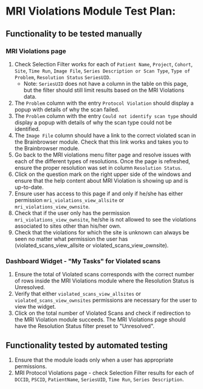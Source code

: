 # MRI Violations Module Test Plan:

## Functionality to be tested manually

### MRI Violations page
1.  Check Selection Filter works for each of `Patient Name`, `Project`, `Cohort`,
    `Site`, `Time Run`, `Image File`, 
    `Series Description or Scan Type`,  `Type of Problem`, `Resolution Status`
    `SeriesUID`.
    - Note: `SeriesUID` does not have a column in the table on this page,
    but the filter should still limit results based on the MRI Violations data.
2. The `Problem` column with the entry `Protocol Violation` should display a popup
  with details of why the scan failed.
3. The `Problem` column with the entry `Could not identify scan type` should 
   display a popup with details of  why the scan type could not be identified.
4. The `Image File` column should have a link to 
   the correct violated scan in the Brainbrowser module. Check that this link 
   works and takes you to the Brainbrowser module.
5. Go back to the MRI violations menu filter page and resolve issues with each of the
    different types of resolutions. Once the page is refreshed, ensure the proper 
    resolution was set in column `Resolution Status`.
6. Click on the question mark on the right upper side of the windows and ensure
   that the help content about MRI Violation is showing up and is up-to-date.
7. Ensure user has access to this page if and only if he/she has either permission
   `mri_violations_view_allsite` or `mri_violations_view_ownsite`.
8. Check that if the user only has the permission `mri_violations_view_ownsite`, he/she
   is not allowed to see the violations associated to sites other than his/her
   own.
9. Check that the violations for which the site is unknown can always be seen 
    no matter what permission the user has (violated_scans_view_allsite or
    violated_scans_view_ownsite).


### Dashboard Widget - "My Tasks" for Violated scans
1. Ensure the total of Violated scans corresponds with the correct 
    number of rows inside the MRI Violations module where the Resolution Status is Unresolved.
2. Verify that either `violated_scans_view_allsites` or `violated_scans_view_ownsites` permissions 
    are necessary for the user to view the widget.
3. Click on the total number of Violated Scans and check if redirection
    to the MRI Violation module succeeds. The MRI Violations page should have the Resolution Status filter preset to "Unresolved".

## Functionality tested by automated testing
1.  Ensure that the module loads only when a user has appropriate permissions.
2.  MRI Protocol Violations page - check Selection Filter results for each of 
    `DCCID`, `PSCID`, `PatientName`, `SeriesUID`, `Time Run`, `Series Description`.
